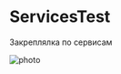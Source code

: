 # ServicesTest
Закреплялка по сервисам


![photo](https://user-images.githubusercontent.com/70865564/211224617-6f08a86e-3c63-4e4b-9388-9f7518b0b9a4.jpg)

